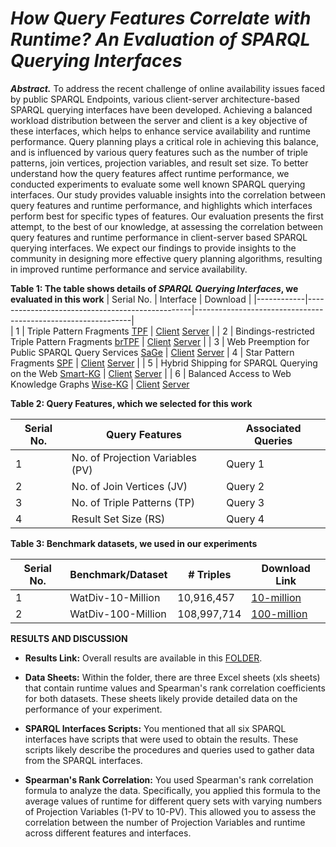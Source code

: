 # **_How Query Features Correlate with Runtime? An Evaluation of SPARQL Querying Interfaces_**
___Abstract.___
To address the recent challenge of online availability issues faced by public SPARQL Endpoints, various client-server architecture-based SPARQL querying interfaces have been developed. Achieving a balanced workload distribution between the server and client is a key objective of these interfaces, which helps to enhance service availability and runtime performance. Query planning plays a critical role in achieving this balance, and is influenced by various query features such as the number of triple patterns, join vertices, projection variables, and result set size. To better understand how the query features affect runtime performance, we conducted experiments to evaluate some well known SPARQL querying interfaces. Our study provides valuable insights into the correlation between query features and runtime performance, and highlights which interfaces perform best for specific types of features. Our evaluation presents the first attempt, to the best of our knowledge, at assessing the correlation between query features and runtime performance in client-server based SPARQL querying interfaces. We expect our findings to provide insights to the community in designing more effective query planning algorithms, resulting in improved runtime performance and service availability.


**Table 1: The table shows details of ___SPARQL Querying Interfaces___, we evaluated in this work**
| Serial No. | Interface                                            | Download                                                |
|------------|-------------------------------------------------|--------------------------------------------------------------|                      
| 1          | Triple Pattern Fragments [TPF](https://linkeddatafragments.org/specification/triple-pattern-fragments/)  | [Client](https://github.com/comunica/comunica) [Server](https://github.com/LinkedDataFragments/Server.js)                            |
| 2          | Bindings-restricted Triple Pattern Fragments [brTPF](https://arxiv.org/abs/1608.08148) | [Client](https://github.com/hartig/Client.js) [Server](https://github.com/LiUSemWeb/Server.Java) |
| 3          | Web Preemption for Public SPARQL Query Services [SaGe](https://sage.univ-nantes.fr/) | [Client](https://github.com/sage-org/sage-jena) [Server](https://github.com/sage-org/sage-engine)
| 4          | Star Pattern Fragments [SPF](https://arxiv.org/abs/2002.09172)         | [Client](https://github.com/Chraebe/StarPatternFragments/tree/master/SPF.Client) [Server](https://github.com/Chraebe/StarPatternFragments/tree/master/SPF.Server)                         |
| 5          | Hybrid Shipping for SPARQL Querying on the Web [Smart-KG](https://publikationen.bibliothek.kit.edu/1000122092)     | [Client](https://git.ai.wu.ac.at/beno/smartkg/-/tree/master/smartkg-client?ref_type=heads) [Server](https://git.ai.wu.ac.at/beno/smartkg/-/tree/master/smartkg-server?ref_type=heads)               |
| 6          | Balanced Access to Web Knowledge Graphs [Wise-KG](https://dl.acm.org/doi/10.1145/3442381.3449911) | [Client](https://github.com/WiseKG/WiseKG-Java/tree/main/WiseKG.Client) [Server](https://github.com/WiseKG/WiseKG-Java/tree/main/WiseKG.Server)     

**Table 2: Query Features, which we selected for this work**

| Serial No. | Query Features                                    | Associated Queries       |
|------------|--------------------------------------------------|--------------------------|
| 1          | No. of Projection Variables (PV)                | Query 1                  |
| 2          | No. of Join Vertices (JV)                       | Query 2                  |
| 3          | No. of Triple Patterns (TP)                     | Query 3                  |
| 4          | Result Set Size (RS)                            | Query 4                  |

**Table 3: Benchmark datasets, we used in our experiments**

| Serial No.   | Benchmark/Dataset    | # Triples    | Download Link |
|--------------|----------------------|--------------|------------|
| 1            | WatDiv-10-Million    | 10,916,457   | [10-million](https://files.dice-research.org/archive/intelligent-SPARQL-interface/watdiv.10M.tar.bz2)    |
| 2            | WatDiv-100-Million   | 108,997,714  | [100-million](https://files.dice-research.org/archive/intelligent-SPARQL-interface/watdiv.100M.tar.bz2)  |

**RESULTS AND DISCUSSION**
- **Results Link:** Overall results are available in this [FOLDER](https://drive.google.com/drive/folders/1BFQnvyYHn8Du1vuMqGRioIexzVSL81Gr?usp=sharing).
- **Data Sheets:** Within the folder, there are three Excel sheets (xls sheets) that contain runtime values and Spearman's rank correlation coefficients for both datasets. These sheets likely provide detailed data on the performance of your experiment.

- **SPARQL Interfaces Scripts:** You mentioned that all six SPARQL interfaces have scripts that were used to obtain the results. These scripts likely describe the procedures and queries used to gather data from the SPARQL interfaces.

- **Spearman's Rank Correlation:** You used Spearman's rank correlation formula to analyze the data. Specifically, you applied this formula to the average values of runtime for different query sets with varying numbers of Projection Variables (1-PV to 10-PV). This allowed you to assess the correlation between the number of Projection Variables and runtime across different features and interfaces.

      
